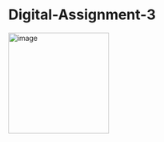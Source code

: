 # Digital-Assignment-3
<img width="201" alt="image" src="https://user-images.githubusercontent.com/105417459/168043303-a42a6b33-9f58-4fb3-a47c-08565841502e.png">
